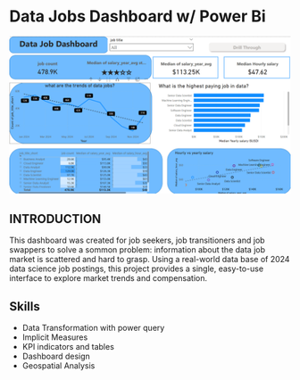 # Data Jobs Dashboard w/ Power Bi

![Dashboard Page 1](/images/dashboard%201.png)



## INTRODUCTION

This dashboard was created for job seekers, job transitioners and job swappers to solve a sommon problem: information about the data job market is scattered and hard to grasp. Using a real-world data base of 2024 data science job postings, this project provides a single, easy-to-use interface to explore market trends and compensation.

## Skills
- Data Transformation with power query
- Implicit Measures
- KPI indicators and tables
- Dashboard design
- Geospatial Analysis

